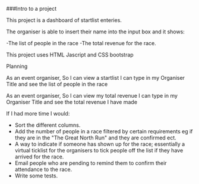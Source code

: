 ###Intro to a project

This project is a dashboard of startlist enteries.

The organiser is able to insert their name into the input box and it shows:

-The list of people in the race 
-The total revenue for the race.

This project uses HTML Jascript and CSS bootstrap

Planning

As an event organiser,
So I can view a startlist 
I can type in my Organiser Title and see the list of people in the race

As an event organiser,
So I can view my total revenue 
I can type in my Organiser Title and see the total revenue I have made


If I had more time I would:

- Sort the different columns.
- Add the number of people in a race filtered by certain requirements eg if they are in the "The Great North Run" and they are confirmed ect.
- A way to indicate if someone has shown up for the race; essentially a virtual ticklist for the organisers to tick people off the list if they have arrived for the race.
- Email people who are pending to remind them to confirm their attendance to the race.
- Write some tests.